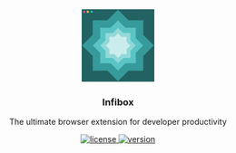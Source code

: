 <div align="center">
  <a href="https://infibox.org">
  <img src="public/infibox-256.png" alt="Infibox Logo" height="128" />
  </a>

  <h3>Infibox</h3>
  <p>The ultimate browser extension for developer productivity</p>
  <a href="https://github.com/yakshavingdevs/infibox/blob/main/LICENSE">
    <img alt="license" src="https://img.shields.io/badge/license-MIT-blue">
  </a>
  <a href="https://github.com/yakshavingdevs/infibox/">
    <img alt="version" src="https://img.shields.io/badge/version-0.0.1-blue">
  </a><br><br>
</div>